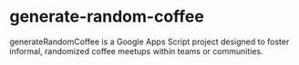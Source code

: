 # generate-random-coffee
generateRandomCoffee is a Google Apps Script project designed to foster informal, randomized coffee meetups within teams or communities.
